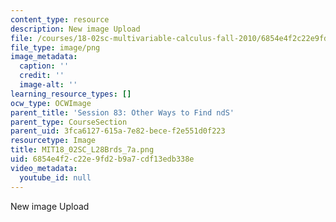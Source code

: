 ```yaml
---
content_type: resource
description: New image Upload
file: /courses/18-02sc-multivariable-calculus-fall-2010/6854e4f2c22e9fd2b9a7cdf13edb338e_MIT18_02SC_L28Brds_7a.png
file_type: image/png
image_metadata:
  caption: ''
  credit: ''
  image-alt: ''
learning_resource_types: []
ocw_type: OCWImage
parent_title: 'Session 83: Other Ways to Find ndS'
parent_type: CourseSection
parent_uid: 3fca6127-615a-7e82-bece-f2e551d0f223
resourcetype: Image
title: MIT18_02SC_L28Brds_7a.png
uid: 6854e4f2-c22e-9fd2-b9a7-cdf13edb338e
video_metadata:
  youtube_id: null
---
```

New image Upload

